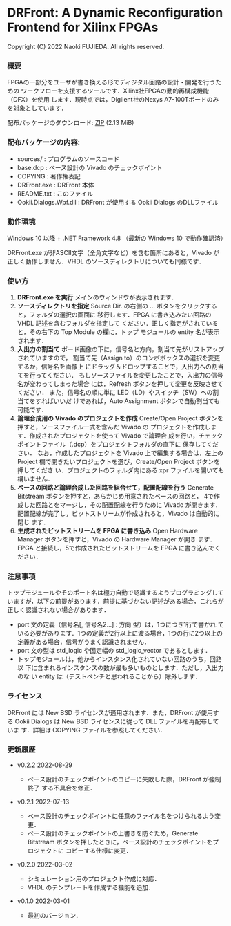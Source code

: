 DRFront: A Dynamic Reconfiguration Frontend for Xilinx FPGAs
============================================================
Copyright (C) 2022 Naoki FUJIEDA. All rights reserved.

### 概要

FPGAの一部分をユーザが書き換える形でディジタル回路の設計・開発を行うための
ワークフローを支援するツールです．Xilinx社FPGAの動的再構成機能（DFX）を使用
します．現時点では，Digilent社のNexys A7-100Tボードのみを対象としています．

配布パッケージのダウンロード:
<a href="https://aitech.ac.jp/~dslab/nf/DRFront/DRFront_dist_v0_2_2.zip">
ZIP</a> (2.13 MiB)

### 配布パッケージの内容:
- sources/              : プログラムのソースコード
- base.dcp              : ベース設計の Vivado のチェックポイント
- COPYING               : 著作権表記
- DRFront.exe           : DRFront 本体
- README.txt            : このファイル
- Ookii.Dialogs.Wpf.dll : DRFront が使用する Ookii Dialogs のDLLファイル

### 動作環境
Windows 10 以降 + .NET Framework 4.8
（最新の Windows 10 で動作確認済）

DRFront.exe が非ASCII文字（全角文字など）を含む箇所にあると，Vivado が
正しく動作しません．VHDL のソースディレクトリについても同様です．

### 使い方 
1. **DRFront.exe を実行**
  メインのウィンドウが表示されます．
2. **ソースディレクトリを指定**
  Source Dir. の右側の ... ボタンをクリックすると，フォルダの選択の画面に
  移行します．FPGA に書き込みたい回路の VHDL 記述を含むフォルダを指定して
  ください．正しく指定がされていると，その右下の Top Module の欄に，トップ
  モジュールの entity 名が表示されます．
3. **入出力の割当て**
  ボード画像の下に，信号名と方向，割当て先がリストアップされていますので，
  割当て先（Assign to）のコンボボックスの選択を変更するか，信号名を画像上
  にドラッグ＆ドロップすることで，入出力への割当てを行ってください．
  もしソースファイルを変更したことで，入出力の信号名が変わってしまった場合
  には，Refresh ボタンを押して変更を反映させてください．
  また，信号名の順に単に LED（LD）やスイッチ（SW）への割当てをすればいいだ
  けであれば，Auto Assignment ボタンで自動割当ても可能です．
4. **論理合成用の Vivado のプロジェクトを作成**
  Create/Open Project ボタンを押すと，ソースファイル一式を含んだ Vivado の
  プロジェクトを作成します．作成されたプロジェクトを使って Vivado で論理合
  成を行い，チェックポイントファイル（.dcp）をプロジェクトフォルダの直下に
  保存してください．
  なお，作成したプロジェクトを Vivado 上で編集する場合は，左上の Project
  欄で開きたいプロジェクトを選び，Create/Open Project ボタンを押してくださ
  い．プロジェクトのフォルダ内にある xpr ファイルを開いても構いません．
5. **ベースの回路と論理合成した回路を組合せて，配置配線を行う**
  Generate Bitstream ボタンを押すと，あらかじめ用意されたベースの回路と，
  4で作成した回路とをマージし，その配置配線を行うために Vivado が開きます．
  配置配線が完了し，ビットストリームが作成されると，Vivado は自動的に閉じ
  ます．
6. **生成されたビットストリームを FPGA に書き込み**
  Open Hardware Manager ボタンを押すと，Vivado の Hardware Manager が開き
  ます．FPGA と接続し，5で作成されたビットストリームを FPGA に書き込んでく
  ださい．

### 注意事項
トップモジュールやそのポート名は極力自動で認識するようプログラミングして
いますが，以下の前提があります．前提に基づかない記述がある場合，これらが
正しく認識されない場合があります．
- port 文の定義（信号名[, 信号名2...] : 方向 型）は，1つにつき1行で書かれ
  ている必要があります．1つの定義が2行以上に渡る場合，1つの行に2つ以上の
  定義がある場合，信号がうまく認識されません．
- port 文の型は std_logic や固定幅の std_logic_vector であるとします．
- トップモジュールは，他からインスタンス化されていない回路のうち，回路以
  下に含まれるインスタンスの数が最も多いものとします．ただし，入出力のな
  い entity は（テストベンチと思われることから）除外します．

### ライセンス
DRFront には New BSD ライセンスが適用されます．また，DRFront が使用する
Ookii Dialogs は New BSD ライセンスに従って DLL ファイルを再配布していま
す．詳細は COPYING ファイルを参照してください．

### 更新履歴
- v0.2.2 2022-08-29
  - ベース設計のチェックポイントのコピーに失敗した際，DRFront が強制終了
    する不具合を修正．

- v0.2.1 2022-07-13
  - ベース設計のチェックポイントに任意のファイル名をつけられるよう変更．
  - ベース設計のチェックポイントの上書きを防ぐため，Generate Bitstream
    ボタンを押したときに，ベース設計のチェックポイントをプロジェクトに
    コピーする仕様に変更．

- v0.2.0 2022-03-02
  - シミュレーション用のプロジェクト作成に対応．
  - VHDL のテンプレートを作成する機能を追加．

- v0.1.0 2022-03-01
  - 最初のバージョン．